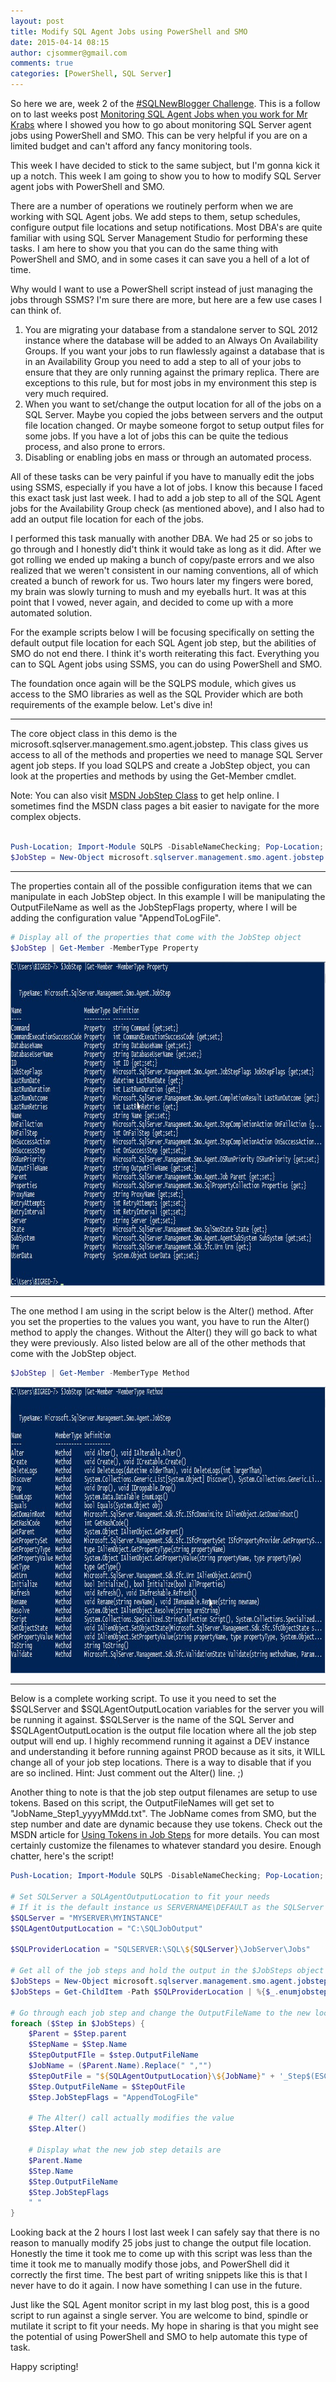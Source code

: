 ```yaml
---
layout: post
title: Modify SQL Agent Jobs using PowerShell and SMO
date: 2015-04-14 08:15
author: cjsommer@gmail.com
comments: true
categories: [PowerShell, SQL Server]
---
```

So here we are, week 2 of the <a href="http://www.edleightondick.com/2015/03/sql-new-blogger-challenge/" title="#SQLNewBlogger Challenge" target="_blank">#SQLNewBlogger Challenge</a>. This is a follow on to last weeks post <a title="Monitoring SQL Agent Jobs when you work for Mr Krabs" href="http://www.cjsommer.com/mrkrabs-sqlagent-job-monitoring/" target="_blank">Monitoring SQL Agent Jobs when you work for Mr Krabs</a> where I showed you how to go about monitoring SQL Server agent jobs using PowerShell and SMO. This can be very helpful if you are on a limited budget and can't afford any fancy monitoring tools. 

This week I have decided to stick to the same subject, but I'm gonna kick it up a notch. This week I am going to show you to how to modify SQL Server agent jobs with PowerShell and SMO. 

There are a number of operations we routinely perform when we are working with SQL Agent jobs. We add steps to them, setup schedules, configure output file locations and setup notifications. Most DBA's are quite familiar with using SQL Server Management Studio for performing these tasks. I am here to show you that you can do the same thing with PowerShell and SMO, and in some cases it can save you a hell of a lot of time.

Why would I want to use a PowerShell script instead of just managing the jobs through SSMS? I'm sure there are more, but here are a few use cases I can think of.
<ol>
	<li>You are migrating your database from a standalone server to SQL 2012 instance where the database will be added to an Always On Availability Groups. If you want your jobs to run flawlessly against a database that is in an Availability Group you need to add a step to all of your jobs to ensure that they are only running against the primary replica. There are exceptions to this rule, but for most jobs in my environment this step is very much required.</li>
	<li>When you want to set/change the output location for all of the jobs on a SQL Server. Maybe you copied the jobs between servers and the output file location changed. Or maybe someone forgot to setup output files for some jobs. If you have a lot of jobs this can be quite the tedious process, and also prone to errors.</li>
	<li>Disabling or enabling jobs en mass or through an automated process.</li>
</ol>
All of these tasks can be very painful if you have to manually edit the jobs using SSMS, especially if you have a lot of jobs. I know this because I faced this exact task just last week. I had to add a job step to all of the SQL Agent jobs for the Availability Group check (as mentioned above), and I also had to add an output file location for each of the jobs. 

I performed this task manually with another DBA. We had 25 or so jobs to go through and I honestly did't think it would take as long as it did. After we got rolling we ended up making a bunch of copy/paste errors and we also realized that we weren't consistent in our naming conventions, all of which created a bunch of rework for us. Two hours later my fingers were bored, my brain was slowly turning to mush and my eyeballs hurt. It was at this point that I vowed, never again, and decided to come up with a more automated solution.

For the example scripts below I will be focusing specifically on setting the default output file location for each SQL Agent job step, but the abilities of SMO do not end there. I think it's worth reiterating this fact. Everything you can to SQL Agent jobs using SSMS, you can do using PowerShell and SMO. 

The foundation once again will be the SQLPS module, which gives us access to the SMO libraries as well as the SQL Provider which are both requirements of the example below. Let's dive in!

<hr />

The core object class in this demo is the microsoft.sqlserver.management.smo.agent.jobstep. This class gives us access to all of the methods and properties we need to manage SQL Server agent job steps. If you load SQLPS and create a JobStep object, you can look at the properties and methods by using the Get-Member cmdlet. 

Note: You can also visit <a title="MSDN JobStep Class" href="https://msdn.microsoft.com/en-us/library/microsoft.sqlserver.management.smo.agent.jobstep.aspx" target="_blank">MSDN JobStep Class</a> to get help online. I sometimes find the MSDN class pages a bit easier to navigate for the more complex objects.

```powershell

Push-Location; Import-Module SQLPS -DisableNameChecking; Pop-Location;
$JobStep = New-Object microsoft.sqlserver.management.smo.agent.jobstep

```

<hr />

The properties contain all of the possible configuration items that we can manipulate in each JobStep object. In this example I will be manipulating the OutputFileName as well as the JobStepFlags property, where I will be adding the configuration value "AppendToLogFile".

```powershell
# Display all of the properties that come with the JobStep object
$JobStep | Get-Member -MemberType Property
```
<a href="/img/2015/04/JobStepProperties.jpg"><img class="alignnone size-full wp-image-160" src="/img/2015/04/JobStepProperties.jpg" alt="JobStepProperties" width="965" height="519" /></a>

<hr />

The one method I am using in the script below is the Alter() method. After you set the properties to the values you want, you have to run the Alter() method to apply the changes. Without the Alter() they will go back to what they were previously. Also listed below are all of the other methods that come with the JobStep object.

```powershell
$JobStep | Get-Member -MemberType Method
```
<a href="/img/2015/04/JobStepMethods.jpg"><img class="alignnone size-full wp-image-159" src="/img/2015/04/JobStepMethods.jpg" alt="JobStepMethods" width="964" height="458" /></a>

<hr />

Below is a complete working script. To use it you need to set the $SQLServer and $SQLAgentOutputLocation variables for the server you will be running it against. $SQLServer is the name of the SQL Server and $SQLAgentOutputLocation is the output file location where all the job step output will end up. I highly recommend running it against a DEV instance and understanding it before running against PROD because as it sits, it WILL change all of your job step locations. There is a way to disable that if you are so inclined. Hint: Just comment out the Alter() line. ;)

Another thing to note is that the job step output filenames are setup to use tokens. Based on this script, the OutputFileNames will get set to "JobName_Step1_yyyyMMdd.txt". The JobName comes from SMO, but the  step number and date are dynamic because they use tokens. Check out the MSDN article for <a href="https://msdn.microsoft.com/en-us/library/ms175575.aspx" title="Using Tokens in Job Steps" target="_blank">Using Tokens in Job Steps</a> for more details. You can most certainly customize the filenames to whatever standard you desire. Enough chatter, here's the script!

```powershell
Push-Location; Import-Module SQLPS -DisableNameChecking; Pop-Location;

# Set SQLServer a SQLAgentOutputLocation to fit your needs
# If it is the default instance us SERVERNAME\DEFAULT as the SQLServer
$SQLServer = "MYSERVER\MYINSTANCE"
$SQLAgentOutputLocation = "C:\SQLJobOutput"

$SQLProviderLocation = "SQLSERVER:\SQL\${SQLServer}\JobServer\Jobs"

# Get all of the job steps and hold the output in the $JobSteps object
$JobSteps = New-Object microsoft.sqlserver.management.smo.agent.jobstep
$JobSteps = Get-ChildItem -Path $SQLProviderLocation | %{$_.enumjobstepsbyid()}

# Go through each job step and change the OutputFileName to the new location, and also set it to Append Output
foreach ($Step in $JobSteps) {
    $Parent = $Step.parent
    $StepName = $Step.Name
    $StepOutputFIle = $step.OutputFileName
    $JobName = ($Parent.Name).Replace(" ","")
    $StepOutFile = "${SQLAgentOutputLocation}\${JobName}" + '_Step$(ESCAPE_SQUOTE(STEPID))_$(ESCAPE_SQUOTE(STRTDT)).txt'
    $Step.OutputFileName = $StepOutFile
    $Step.JobStepFlags = "AppendToLogFile"

    # The Alter() call actually modifies the value
    $Step.Alter()

    # Display what the new job step details are
    $Parent.Name
    $Step.Name
    $Step.OutputFileName
    $Step.JobStepFlags
    " "
}
```

Looking back at the 2 hours I lost last week I can safely say that there is no reason to manually modify 25 jobs just to change the output file location. Honestly the time it took me to come up with this script was less than the time it took me to manually modify those jobs, and PowerShell did it correctly the first time. The best part of writing snippets like this is that I never have to do it again. I now have something I can use in the future.

Just like the SQL Agent monitor script in my last blog post, this is a good script to run against a single server. You are welcome to bind, spindle or mutilate it script to fit your needs. My hope in sharing is that you might see the potential of using PowerShell and SMO to help automate this type of task.

Happy scripting!
